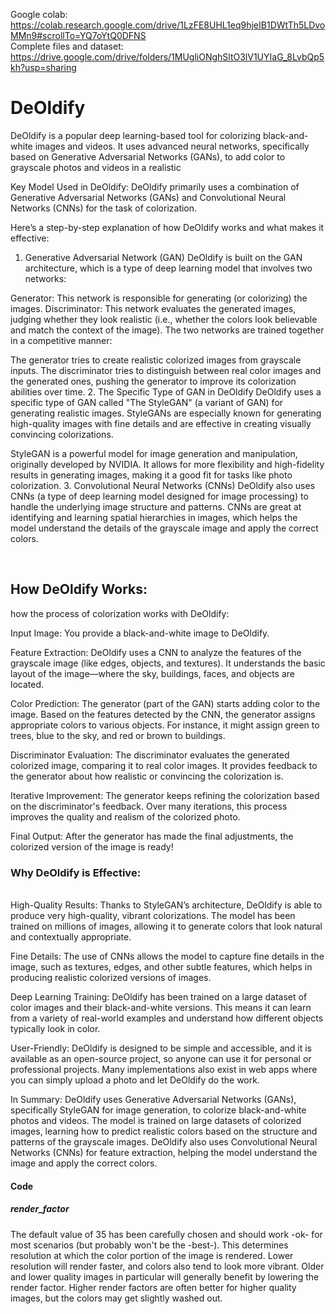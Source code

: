 
Google colab: https://colab.research.google.com/drive/1LzFE8UHL1eq9hjeIB1DWtTh5LDvoMMn9#scrollTo=YQ7oYtQ0DFNS
<br>
Complete files and dataset: https://drive.google.com/drive/folders/1MUgliONghSltO3lV1UYIaG_8LvbQp5kh?usp=sharing
<br>
<h1>DeOldify </h1>
<p>DeOldify is a popular deep learning-based tool for colorizing black-and-white images and videos. It uses advanced neural networks, specifically based on Generative Adversarial Networks (GANs), to add color to grayscale photos and videos in a realistic

Key Model Used in DeOldify:
DeOldify primarily uses a combination of Generative Adversarial Networks (GANs) and Convolutional Neural Networks (CNNs) for the task of colorization.

Here’s a step-by-step explanation of how DeOldify works and what makes it effective:

1. Generative Adversarial Network (GAN)
DeOldify is built on the GAN architecture, which is a type of deep learning model that involves two networks:

Generator: This network is responsible for generating (or colorizing) the images.
Discriminator: This network evaluates the generated images, judging whether they look realistic (i.e., whether the colors look believable and match the context of the image).
The two networks are trained together in a competitive manner:

The generator tries to create realistic colorized images from grayscale inputs.
The discriminator tries to distinguish between real color images and the generated ones, pushing the generator to improve its colorization abilities over time.
2. The Specific Type of GAN in DeOldify
DeOldify uses a specific type of GAN called "The StyleGAN" (a variant of GAN) for generating realistic images. StyleGANs are especially known for generating high-quality images with fine details and are effective in creating visually convincing colorizations.

StyleGAN is a powerful model for image generation and manipulation, originally developed by NVIDIA. It allows for more flexibility and high-fidelity results in generating images, making it a good fit for tasks like photo colorization.
3. Convolutional Neural Networks (CNNs)
DeOldify also uses CNNs (a type of deep learning model designed for image processing) to handle the underlying image structure and patterns. CNNs are great at identifying and learning spatial hierarchies in images, which helps the model understand the details of the grayscale image and apply the correct colors.</p>

<br>
<h2>How DeOldify Works:</h2>
<p>how the process of colorization works with DeOldify:

Input Image: You provide a black-and-white image to DeOldify.

Feature Extraction: DeOldify uses a CNN to analyze the features of the grayscale image (like edges, objects, and textures). It understands the basic layout of the image—where the sky, buildings, faces, and objects are located.

Color Prediction: The generator (part of the GAN) starts adding color to the image. Based on the features detected by the CNN, the generator assigns appropriate colors to various objects. For instance, it might assign green to trees, blue to the sky, and red or brown to buildings.

Discriminator Evaluation: The discriminator evaluates the generated colorized image, comparing it to real color images. It provides feedback to the generator about how realistic or convincing the colorization is.

Iterative Improvement: The generator keeps refining the colorization based on the discriminator's feedback. Over many iterations, this process improves the quality and realism of the colorized photo.

Final Output: After the generator has made the final adjustments, the colorized version of the image is ready!
<h3>Why DeOldify is Effective:</h3><br>
High-Quality Results: Thanks to StyleGAN’s architecture, DeOldify is able to produce very high-quality, vibrant colorizations. The model has been trained on millions of images, allowing it to generate colors that look natural and contextually appropriate.

Fine Details: The use of CNNs allows the model to capture fine details in the image, such as textures, edges, and other subtle features, which helps in producing realistic colorized versions of images.

Deep Learning Training: DeOldify has been trained on a large dataset of color images and their black-and-white versions. This means it can learn from a variety of real-world examples and understand how different objects typically look in color.

User-Friendly: DeOldify is designed to be simple and accessible, and it is available as an open-source project, so anyone can use it for personal or professional projects. Many implementations also exist in web apps where you can simply upload a photo and let DeOldify do the work.

In Summary:
DeOldify uses Generative Adversarial Networks (GANs), specifically StyleGAN for image generation, to colorize black-and-white photos and videos.
The model is trained on large datasets of colorized images, learning how to predict realistic colors based on the structure and patterns of the grayscale images.
DeOldify also uses Convolutional Neural Networks (CNNs) for feature extraction, helping the model understand the image and apply the correct colors.
</p>

<h4>Code</h4>

<p>
  <h5>render_factor</h5>
The default value of 35 has been carefully chosen and should work -ok- for most scenarios (but probably won't be the -best-). This determines resolution at which the color portion of the image is rendered. Lower resolution will render faster, and colors also tend to look more vibrant. Older and lower quality images in particular will generally benefit by lowering the render factor. Higher render factors are often better for higher quality images, but the colors may get slightly washed out.</p>

